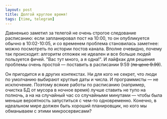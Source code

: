 ```yaml
---
layout: post
title: Долгой круглое время!
tags: [time, telegram]
---
```

Давненько заметил за телегой не очень строгое следование расписанию: если запланировал пост на 10:00, то он опубликуется обычно в 10:02-10:05, и со временем проблема становилась заметнее: можно посмотреть по истории постов канала. Вполне очевидно, почему так происходит: алгоритм отложек не идеален и все больше людей пользуется фичей. "Вас тут много, а я одна!". И лайфхак для решения проблемы очень простой — поставить в расписании 9:59 (~~по цене 9.99~~).

Он пригодится и в других контекстах. Ни для кого не секрет, что люди по умолчанию выбирают круглые даты и числа. И программисты — не исключение. Поэтому всякие работы по расписанию (например, очистка БД от мусора в ночное время) лучше ставить не тупо на полночь, а на на случайный час со случайными минутами — чтобы была меньше вероятность запуститься с чем-то одновременно. Конечно, в идеальном мире должен быть хороший планировщик, но кого мы обманываем с этими микросервисами?


